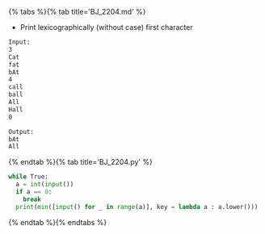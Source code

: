 {% tabs %}{% tab title='BJ_2204.md' %}

* Print lexicographically (without case) first character

```txt
Input:
3
Cat
fat
bAt
4
call
ball
All
Hall
0

Output:
bAt
All
```

{% endtab %}{% tab title='BJ_2204.py' %}

```py
while True:
  a = int(input())
  if a == 0:
    break
  print(min([input() for _ in range(a)], key = lambda a : a.lower()))
```

{% endtab %}{% endtabs %}
